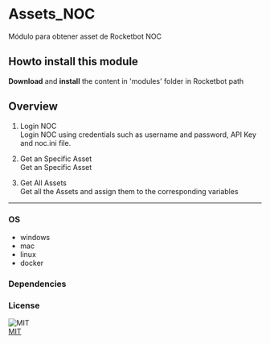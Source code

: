 



# Assets_NOC
  
Módulo para obtener asset de Rocketbot NOC  

## Howto install this module
  
__Download__ and __install__ the content in 'modules' folder in Rocketbot path  



## Overview


1. Login NOC  
Login NOC using credentials such as username and password, API Key and noc.ini file.

2. Get an Specific Asset  
Get an Specific Asset

3. Get All Assets  
Get all the Assets and assign them to the corresponding variables  




----
### OS

- windows
- mac
- linux
- docker

### Dependencies

### License
  
![MIT](https://camo.githubusercontent.com/107590fac8cbd65071396bb4d04040f76cde5bde/687474703a2f2f696d672e736869656c64732e696f2f3a6c6963656e73652d6d69742d626c75652e7376673f7374796c653d666c61742d737175617265)  
[MIT](http://opensource.org/licenses/mit-license.ph)